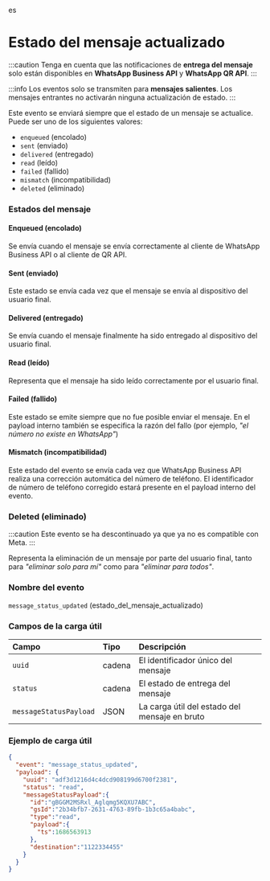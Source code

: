 es
# Estado del mensaje actualizado

:::caution
Tenga en cuenta que las notificaciones de **entrega del mensaje** solo están disponibles en **WhatsApp Business API** y **WhatsApp QR API**.
:::

:::info
Los eventos solo se transmiten para **mensajes salientes**. Los mensajes entrantes no activarán ninguna actualización de estado.
:::

Este evento se enviará siempre que el estado de un mensaje se actualice. Puede ser uno de los siguientes valores:

- `enqueued` (encolado)
- `sent` (enviado)
- `delivered` (entregado)
- `read` (leído)
- `failed` (fallido)
- `mismatch` (incompatibilidad)
- `deleted` (eliminado)


### Estados del mensaje

#### Enqueued (encolado)

Se envía cuando el mensaje se envía correctamente al cliente de WhatsApp Business API o al cliente de QR API.

#### Sent (enviado)

Este estado se envía cada vez que el mensaje se envía al dispositivo del usuario final.

#### Delivered (entregado)

Se envía cuando el mensaje finalmente ha sido entregado al dispositivo del usuario final.

#### Read (leído)

Representa que el mensaje ha sido leído correctamente por el usuario final.

#### Failed (fallido)

Este estado se emite siempre que no fue posible enviar el mensaje. En el payload interno también se especifica la razón del fallo (por ejemplo, _"el número no existe en WhatsApp"_)

#### Mismatch (incompatibilidad)

Este estado del evento se envía cada vez que WhatsApp Business API realiza una corrección automática del número de teléfono. El identificador de número de teléfono corregido estará presente en el payload interno del evento.

### Deleted (eliminado)
:::caution
Este evento se ha descontinuado ya que ya no es compatible con Meta.
:::

Representa la eliminación de un mensaje por parte del usuario final, tanto para _"eliminar solo para mí"_ como para _"eliminar para todos"_.



### Nombre del evento

`message_status_updated` (estado_del_mensaje_actualizado)

### Campos de la carga útil

| Campo                  | Tipo   | Descripción                          |
| :--------------------- | :----- | :----------------------------------- |
| `uuid`                 | cadena | El identificador único del mensaje |
| `status`               | cadena | El estado de entrega del mensaje   |
| `messageStatusPayload` | JSON   | La carga útil del estado del mensaje en bruto   |

### Ejemplo de carga útil

```json title=payload.json
{
  "event": "message_status_updated",
  "payload": {
    "uuid": "adf3d1216d4c4dcd908199d6700f2381",
    "status": "read",
    "messageStatusPayload":{
      "id":"gBGGM2MSRxl_Aglqmg5KQXU7ABC",
      "gsId":"2b34bfb7-2631-4763-89fb-1b3c65a4babc",
      "type":"read",
      "payload":{
        "ts":1686563913
      },
      "destination":"1122334455"
    }
  }
}
```